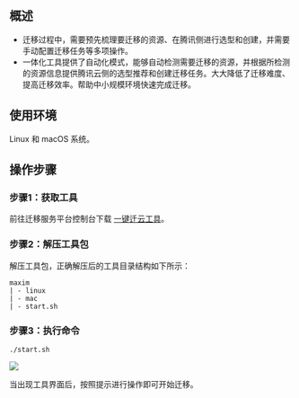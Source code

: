 ## 概述
- 迁移过程中，需要预先梳理要迁移的资源、在腾讯侧进行选型和创建，并需要手动配置迁移任务等多项操作。
- 一体化工具提供了自动化模式，能够自动检测需要迁移的资源，并根据所检测的资源信息提供腾讯云侧的选型推荐和创建迁移任务。大大降低了迁移难度、提高迁移效率。帮助中小规模环境快速完成迁移。

## 使用环境
Linux 和 macOS 系统。


## 操作步骤
### 步骤1：获取工具
前往迁移服务平台控制台下载 [一键迁云工具](https://console.cloud.tencent.com/msp)。

### 步骤2：解压工具包
解压工具包，正确解压后的工具目录结构如下所示：


```
maxim
| - linux
| - mac
| - start.sh
```


### 步骤3：执行命令
```
./start.sh
```

![](https://qcloudimg.tencent-cloud.cn/raw/6092aaf99439fb893b5fee7b661d5d5b.png)

当出现工具界面后，按照提示进行操作即可开始迁移。


